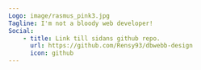 ```yaml
---
Logo: image/rasmus_pink3.jpg
Tagline: I'm not a bloody web developer!
Social:
    - title: Link till sidans github repo.
      url: https://github.com/Rensy93/dbwebb-design
      icon: github
---
```

